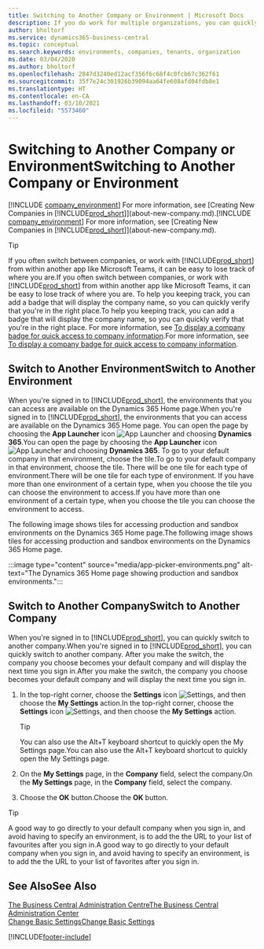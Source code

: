 ```yaml
---
title: Switching to Another Company or Environment | Microsoft Docs
description: If you do work for multiple organizations, you can quickly switch between the environments and companies.
author: bholtorf
ms.service: dynamics365-business-central
ms.topic: conceptual
ms.search.keywords: environments, companies, tenants, organization
ms.date: 03/04/2020
ms.author: bholtorf
ms.openlocfilehash: 2847d3240ed12acf356f6c68f4c0fcb67c362f61
ms.sourcegitcommit: 35f7e24c301926b39094aa64fe608afd04fdb8e1
ms.translationtype: HT
ms.contentlocale: en-CA
ms.lasthandoff: 03/10/2021
ms.locfileid: "5573460"
---
```

# <a name="switching-to-another-company-or-environment"></a><span data-ttu-id="4bb9a-103">Switching to Another Company or Environment</span><span class="sxs-lookup"><span data-stu-id="4bb9a-103">Switching to Another Company or Environment</span></span>

<span data-ttu-id="4bb9a-104">[!INCLUDE [company_environment](includes/company_environment.md)] For more information, see [Creating New Companies in [!INCLUDE[prod_short](includes/prod_short.md)]](about-new-company.md).</span><span class="sxs-lookup"><span data-stu-id="4bb9a-104">[!INCLUDE [company_environment](includes/company_environment.md)] For more information, see [Creating New Companies in [!INCLUDE[prod_short](includes/prod_short.md)]](about-new-company.md).</span></span>  

> [!TIP]
> <span data-ttu-id="4bb9a-105">If you often switch between companies, or work with [!INCLUDE[prod_short](includes/prod_short.md)] from within another app like Microsoft Teams, it can be easy to lose track of where you are.</span><span class="sxs-lookup"><span data-stu-id="4bb9a-105">If you often switch between companies, or work with [!INCLUDE[prod_short](includes/prod_short.md)] from within another app like Microsoft Teams, it can be easy to lose track of where you are.</span></span> <span data-ttu-id="4bb9a-106">To help you keeping track, you can add a badge that will display the company name, so you can quickly verify that you're in the right place.</span><span class="sxs-lookup"><span data-stu-id="4bb9a-106">To help you keeping track, you can add a badge that will display the company name, so you can quickly verify that you're in the right place.</span></span> <span data-ttu-id="4bb9a-107">For more information, see [To display a company badge for quick access to company information](ui-change-basic-settings.md#badge).</span><span class="sxs-lookup"><span data-stu-id="4bb9a-107">For more information, see [To display a company badge for quick access to company information](ui-change-basic-settings.md#badge).</span></span>

## <a name="switch-to-another-environment"></a><span data-ttu-id="4bb9a-108">Switch to Another Environment</span><span class="sxs-lookup"><span data-stu-id="4bb9a-108">Switch to Another Environment</span></span>

<span data-ttu-id="4bb9a-109">When you're signed in to [!INCLUDE[prod_short](includes/prod_short.md)], the environments that you can access are available on the Dynamics 365 Home page.</span><span class="sxs-lookup"><span data-stu-id="4bb9a-109">When you're signed in to [!INCLUDE[prod_short](includes/prod_short.md)], the environments that you can access are available on the Dynamics 365 Home page.</span></span> <span data-ttu-id="4bb9a-110">You can open the page by choosing the **App Launcher** icon ![App Launcher](media/app-launcher-icon.png "The App Launcher provides access to more features") and choosing **Dynamics 365**.</span><span class="sxs-lookup"><span data-stu-id="4bb9a-110">You can open the page by choosing the **App Launcher** icon ![App Launcher](media/app-launcher-icon.png "The App Launcher provides access to more features") and choosing **Dynamics 365**.</span></span> <span data-ttu-id="4bb9a-111">To go to your default company in that environment, choose the tile.</span><span class="sxs-lookup"><span data-stu-id="4bb9a-111">To go to your default company in that environment, choose the tile.</span></span> <span data-ttu-id="4bb9a-112">There will be one tile for each type of environment.</span><span class="sxs-lookup"><span data-stu-id="4bb9a-112">There will be one tile for each type of environment.</span></span> <span data-ttu-id="4bb9a-113">If you have more than one environment of a certain type, when you choose the tile you can choose the environment to access.</span><span class="sxs-lookup"><span data-stu-id="4bb9a-113">If you have more than one environment of a certain type, when you choose the tile you can choose the environment to access.</span></span>

<span data-ttu-id="4bb9a-114">The following image shows tiles for accessing production and sandbox environments on the Dynamics 365 Home page.</span><span class="sxs-lookup"><span data-stu-id="4bb9a-114">The following image shows tiles for accessing production and sandbox environments on the Dynamics 365 Home page.</span></span>

:::image type="content" source="media/app-picker-environments.png" alt-text="The Dynamics 365 Home page showing production and sandbox environments.":::

## <a name="switch-to-another-company"></a><span data-ttu-id="4bb9a-116">Switch to Another Company</span><span class="sxs-lookup"><span data-stu-id="4bb9a-116">Switch to Another Company</span></span>

<span data-ttu-id="4bb9a-117">When you're signed in to [!INCLUDE[prod_short](includes/prod_short.md)], you can quickly switch to another company.</span><span class="sxs-lookup"><span data-stu-id="4bb9a-117">When you're signed in to [!INCLUDE[prod_short](includes/prod_short.md)], you can quickly switch to another company.</span></span> <span data-ttu-id="4bb9a-118">After you make the switch, the company you choose becomes your default company and will display the next time you sign in.</span><span class="sxs-lookup"><span data-stu-id="4bb9a-118">After you make the switch, the company you choose becomes your default company and will display the next time you sign in.</span></span>

1. <span data-ttu-id="4bb9a-119">In the top-right corner, choose the **Settings** icon ![Settings](media/ui-experience/settings_icon_small.png "Settings icon for role centre"), and then choose the **My Settings** action.</span><span class="sxs-lookup"><span data-stu-id="4bb9a-119">In the top-right corner, choose the **Settings** icon ![Settings](media/ui-experience/settings_icon_small.png "Settings icon for role center"), and then choose the **My Settings** action.</span></span>

    > [!TIP]
    > <span data-ttu-id="4bb9a-120">You can also use the Alt+T keyboard shortcut to quickly open the My Settings page.</span><span class="sxs-lookup"><span data-stu-id="4bb9a-120">You can also use the Alt+T keyboard shortcut to quickly open the My Settings page.</span></span>

2. <span data-ttu-id="4bb9a-121">On the **My Settings** page, in the **Company** field, select the company.</span><span class="sxs-lookup"><span data-stu-id="4bb9a-121">On the **My Settings** page, in the **Company** field, select the company.</span></span>  
3. <span data-ttu-id="4bb9a-122">Choose the **OK** button.</span><span class="sxs-lookup"><span data-stu-id="4bb9a-122">Choose the **OK** button.</span></span>

> [!TIP]
> <span data-ttu-id="4bb9a-123">A good way to go directly to your default company when you sign in, and avoid having to specify an environment, is to add the the URL to your list of favourites after you sign in.</span><span class="sxs-lookup"><span data-stu-id="4bb9a-123">A good way to go directly to your default company when you sign in, and avoid having to specify an environment, is to add the the URL to your list of favorites after you sign in.</span></span>

## <a name="see-also"></a><span data-ttu-id="4bb9a-124">See Also</span><span class="sxs-lookup"><span data-stu-id="4bb9a-124">See Also</span></span>

[<span data-ttu-id="4bb9a-125">The Business Central Administration Centre</span><span class="sxs-lookup"><span data-stu-id="4bb9a-125">The Business Central Administration Center</span></span>](/dynamics365/business-central/dev-itpro/administration/tenant-admin-center)  
[<span data-ttu-id="4bb9a-126">Change Basic Settings</span><span class="sxs-lookup"><span data-stu-id="4bb9a-126">Change Basic Settings</span></span>](ui-change-basic-settings.md)  


[!INCLUDE[footer-include](includes/footer-banner.md)]